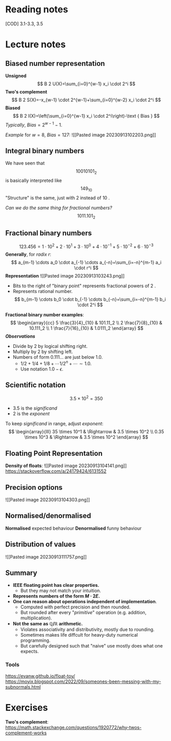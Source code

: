 # Reading notes
[COD] 3.1-3.3, 3.5
# Lecture notes

## Biased number representation

**Unsigned**
$$
B 2 U(X)=\sum_{i=0}^{w-1} x_i \cdot 2^i
$$
**Two's complement**
$$
B 2 S(X)=-x_{w-1} \cdot 2^{w-1}+\sum_{i=0}^{w-2} x_i \cdot 2^i
$$
**Biased**
$$
B 2 I(X)=\left(\sum_{i=0}^{w-1} x_i \cdot 2^i\right)-\text { Bias }
$$
*Typically*, $Bias=2^{w-1}-1$.

*Example* for $w=8$, $Bias=127$:
![[Pasted image 20230913102203.png]]
## Integral binary numbers
We have seen that
$$
10010101_2
$$
is basically interpreted like
$$
149_{10}
$$
"Structure" is the same, just with 2 instead of 10 .

*Can we do the same thing for fractional numbers?*
$$
1011.101_2
$$

## Fractional binary numbers
$$
123.456=1 \cdot 10^2+2 \cdot 10^1+3 \cdot 10^0+4 \cdot 10^{-1}+5 \cdot 10^{-2}+6 \cdot 10^{-3}
$$
**Generally**, for *radix* $r$:
$$
a_{m-1} \cdots a_0 \cdot a_{-1} \cdots a_{-n}=\sum_{i=-n}^{m-1} a_i \cdot r^i
$$
**Representation**
![[Pasted image 20230913103243.png]]

- Bits to the right of "binary point" represents fractional powers of 2 .
- Represents rational number.
$$
b_{m-1} \cdots b_0 \cdot b_{-1} \cdots b_{-n}=\sum_{i=-n}^{m-1} b_i \cdot 2^i
$$

**Fractional binary number examples**:
$$
\begin{array}{cc}
5 \frac{3}{4}_{10} & 101.11_2 \\
2 \frac{7}{8}_{10} & 10.111_2 \\
1 \frac{7}{16}_{10} & 1.0111_2
\end{array}
$$
***Observations***
- Divide by 2 by logical shifting right.
- Multiply by 2 by shifting left.
- Numbers of form $0.111 \ldots$ are just below 1.0.
	- $1 / 2+1 / 4+1 / 8+\cdots 1 / 2^n+\cdots \sim 1.0$.
	- Use notation $1.0-\epsilon$.


## Scientific notation
$$3.5\times10^2=350$$
- 3.5 is the *significand*
- 2 is the *exponent*

To keep *significand* in range, adjust *exponent*:
$$
\begin{array}{lll}
35 \times 10^1 & \Rightarrow & 3.5 \times 10^2 \\
0.35 \times 10^3 & \Rightarrow & 3.5 \times 10^2
\end{array}
$$
## Floating Point Representation



**Density of floats**:
![[Pasted image 20230913104141.png]]
https://stackoverflow.com/a/24179424/6131552
## Precision options
![[Pasted image 20230913104303.png]]

## Normalised/denormalised
**Normalised** expected behaviour
**Denormalised** funny behaviour

## Distribution of values
![[Pasted image 20230913111757.png]]
## Summary
- **IEEE floating point has clear properties.**
	- But they may not match your intuition.
- **Represents numbers of the form $M \cdot 2E$.**
- **One can reason about operations independent of implementation**.
	- Computed with perfect precision and then rounded.
	- But rounded after every "*primitive*" operation (e.g. addition, multiplication).
- **Not the same as $\mathbb{Q}/\mathbb{R}$ arithmetic.**
	- Violates associativity and distributivity, mostly due to rounding.
	- Sometimes makes life diffcult for heavy-duty numerical programming.
	- But carefully designed such that "naive" use mostly does what one expects.

### Tools
 https://evanw.github.io/float-toy/
 https://moyix.blogspot.com/2022/09/someones-been-messing-with-my-subnormals.html




# Exercises
**Two's complement**:
https://math.stackexchange.com/questions/1920772/why-twos-complement-works

